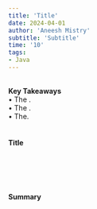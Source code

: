 ```yaml
---
title: 'Title'
date: 2024-04-01
author: 'Aneesh Mistry'
subtitle: 'Subtitle'
time: '10'
tags:
- Java
---
```

<br>
<strong>Key Takeaways</strong><br>
&#8226; The .<br>
&#8226; The .<br>
&#8226; The.<br>


<br>
<h4>Title</h4>
<p>


</p>
<br>
<h4></h4>
<p>


</p>

<br>
<h4>Summary</h4>
<p>


</p>
